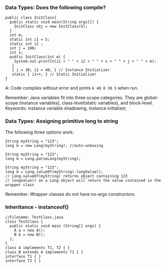 ### Data Types: Does the following compile?

```
public class InitClass{
  public static void main(String args[]) {
    InitClass obj = new InitClass(5);
  }
  int m;
  static int i1 = 5;
  static int i2 ;
  int j = 100;
  int x;
  public InitClass(int m) {
    System.out.println(i1 + " " + i2 + " " + x + " " + j + " " + m);
   }
   { j = 30; i2 = 40; } // Instance Initializer
   static { i1++; } // Static Initializer
}
```

A: Code compiles without error and prints `6 40 0 30 5` when run.

Remember: Java variables fit into three scope categories. They are global-scope (instance variables), class-level(static variables), and block-level.
Keywords: instance variable shadowing, instance initializer, 

### Data Types: Assigning primitive long to string

The following three options work:

```
String myString = "123";
long m = new Long(myString); //auto-unboxing
```

```
String myString = "123";
long m = Long.parseLong(myString);
```

```
String myString = "123";
long m = Long.valueOf(myString).longValue(); 
// Long.valueOf(myString) returns object containing 123
// longValue() on a Long object will return the value contained in the wrapper class
```

Remember: Wrapper classes do not have no-args constructors.

### Inheritance - instanceof()

```
//Filename: TestClass.java
class TestClass {
  public static void main (String[] args) {
    A a = new A();
    B b = new B();
  };
}
class A implements T1, T2 { }
class B extends A implements T1 { }
interface T1 { }
interface T2 { }
```


